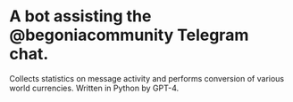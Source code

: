 # A bot assisting the @begoniacommunity Telegram chat.
Collects statistics on message activity and performs conversion of various world currencies. Written in Python by GPT-4.
